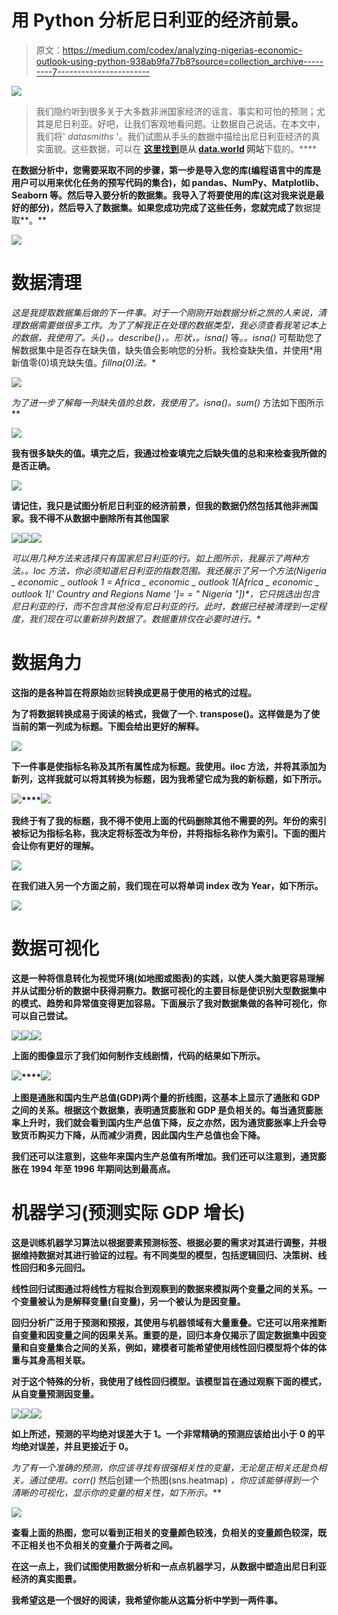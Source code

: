 # 用 Python 分析尼日利亚的经济前景。

> 原文：<https://medium.com/codex/analyzing-nigerias-economic-outlook-using-python-938ab9fa77b8?source=collection_archive---------7----------------------->

![](img/05a6ad866fa698dcfd6a4c689d261f64.png)

> 我们隐约听到很多关于大多数非洲国家经济的谣言、事实和可怕的预测；尤其是尼日利亚。好吧，让我们客观地看问题。让数据自己说话。在本文中，我们将' *datasmiths* '。我们试图从手头的数据中描绘出尼日利亚经济的真实面貌。这些数据，可以在 [**这里找到**](https://drive.google.com/file/d/1B1Wn6ct7Z9JVIF8nJuut21CnJaCK-5Wd/view?usp=drive_web&authuser=3)**是从 [data.world](http://data.world) 网站**下载的。****

**在数据分析中，您需要采取不同的步骤，第一步是导入您的库(编程语言中的库是用户可以用来优化任务的预写代码的集合)，如 pandas、NumPy、Matplotlib、Seaborn 等。然后导入要分析的数据集。我导入了将要使用的库(这对我来说是最好的部分)，然后导入了数据集。如果您成功完成了这些任务，您就完成了**数据提取**。**

**![](img/80205e100e492d153e265b9ec5816d6c.png)**

# ****数据清理****

**这是我提取数据集后做的下一件事。对于一个刚刚开始数据分析之旅的人来说，清理数据需要做很多工作。为了了解我正在处理的数据类型，我必须查看我笔记本上的数据，我使用了*。头()*，*。describe()，。形状，。isna()* 等。*。isna()* 可帮助您了解数据集中是否存在缺失值，缺失值会影响您的分析。我检查缺失值，并使用*用新值零(0)填充缺失值。*fillna(0)法。**

**![](img/ab72ab386052cab3c3fbee9fb421478a.png)**

**为了进一步了解每一列缺失值的总数，我使用了*。isna()。sum()* 方法如下图所示**

**![](img/f0feca6e45195e21809fa30579b355bc.png)**

**我有很多缺失的值。填完之后，我通过检查填完之后缺失值的总和来检查我所做的是否正确。**

**![](img/03deb08a28f7e752b58da7e32f36d482.png)**

**请记住，我只是试图分析尼日利亚的经济前景，但我的数据仍然包括其他非洲国家。我不得不从数据中删除所有其他国家**

**![](img/d488c91afe41182e8809330b1e37b7ea.png)****![](img/bc3976b83e0acd093f1c85a6a30e842d.png)****![](img/7b23ca50c658ddde19e0b6f185dab315.png)**

**可以用几种方法来选择只有国家尼日利亚的行。如上图所示，我展示了两种方法。*。loc* 方法，你必须知道尼日利亚的指数范围。我还展示了另一个方法*(Nigeria _ economic _ outlook 1 = Africa _ economic _ outlook 1[Africa _ economic _ outlook 1[' Country and Regions Name ']= = " Nigeria "])*，它只挑选出包含尼日利亚的行，而不包含其他没有尼日利亚的行。此时，数据已经被清理到一定程度，我们现在可以重新排列数据了。数据重排仅在必要时进行。**

# ****数据角力****

**这指的是各种旨在将原始**数据**转换成更易于使用的格式的过程。**

**为了将数据转换成易于阅读的格式，我做了一个. transpose()。这样做是为了使当前的第一列成为标题。下图会给出更好的解释。**

**![](img/0ed07968cdcbe13f3841191bea5a756a.png)**

**下一件事是使指标名称及其所有属性成为标题。我使用。iloc 方法，并将其添加为新列，这样我就可以将其转换为标题，因为我希望它成为我的新标题，如下所示。**

**![](img/013d6439eb572aac51531be2eab02b89.png)****![](img/1824988e6689052088fcd944c6e980b4.png)**

**我终于有了我的标题，我不得不使用上面的代码删除其他不需要的列。年份的索引被标记为指标名称，我决定将标签改为年份，并将指标名称作为索引。下面的图片会让你有更好的理解。**

**![](img/bd2ff22dac8fb1ae889d869a855bd947.png)**

**在我们进入另一个方面之前，我们现在可以将单词 index 改为 Year，如下所示。**

**![](img/2e270e9ab19de63f2532630c93d76af9.png)**

# ****数据可视化****

**这是一种将信息转化为视觉环境(如地图或图表)的实践，以使人类大脑更容易理解并从试图分析的数据中获得洞察力。数据可视化的主要目标是使识别大型数据集中的模式、趋势和异常值变得更加容易。下面展示了我对数据集做的各种可视化，你可以自己尝试。**

**![](img/ee4f6d0a262807fecbb27c0861977b6f.png)****![](img/c2828a856b1432f4e1862ada3c4a2d63.png)****![](img/a0e7e4bc9390725c6efed0ccda499523.png)**

**上面的图像显示了我们如何制作支线剧情，代码的结果如下所示。**

**![](img/f4bdb2bf54e44e2442a8f670edf25211.png)****![](img/c58b4e7160a7e4cd5edee9ba053bf684.png)**

**上图是通胀和国内生产总值(GDP)两个量的折线图，这基本上显示了通胀和 GDP 之间的关系。根据这个数据集，表明通货膨胀和 GDP 是负相关的。每当通货膨胀率上升时，我们就会看到国内生产总值下降，反之亦然，因为通货膨胀率上升会导致货币购买力下降，从而减少消费，因此国内生产总值也会下降。**

**我们还可以注意到，这些年来国内生产总值有所增加。我们还可以注意到，通货膨胀在 1994 年至 1996 年期间达到最高点。**

# ****机器学习(预测实际 GDP 增长)****

**这是训练机器学习算法以根据要素预测标签、根据必要的需求对其进行调整，并根据维持数据对其进行验证的过程。有不同类型的模型，包括逻辑回归、决策树、线性回归和多元回归。**

**线性回归试图通过将线性方程拟合到观察到的数据来模拟两个变量之间的关系。一个变量被认为是解释变量(自变量)，另一个被认为是因变量。**

**回归分析广泛用于预测和预报，其使用与机器领域有大量重叠。它还可以用来推断自变量和因变量之间的因果关系。重要的是，回归本身仅揭示了固定数据集中因变量和自变量集合之间的关系，例如，建模者可能希望使用线性回归模型将个体的体重与其身高相关联。**

**对于这个特殊的分析，我使用了线性回归模型。该模型旨在通过观察下面的模式，从自变量预测因变量。**

**![](img/8a248ca79a8a82e1c3e47b4bb3655248.png)****![](img/550c6232fe3bd6a31626b1f3692bdeff.png)****![](img/ec9528567ce9889c7d177de5f66ff3b0.png)**

**如上所述，预测的平均绝对误差大于 1。一个非常精确的预测应该给出小于 0 的平均绝对误差，并且更接近于 0。**

**为了有一个准确的预测，你应该寻找有很强相关性的变量，无论是正相关还是负相关。通过使用*。corr()* 然后创建一个热图(sns.heatmap) *，你应该能够得到一个清晰的可视化，显示你的变量的相关性，如下所示。***

**![](img/78095c11382feb2d9941393676dabed4.png)**

**查看上面的热图，您可以看到正相关的变量颜色较浅，负相关的变量颜色较深，既不正相关也不负相关的变量介于两者之间。**

**在这一点上，我们试图使用数据分析和一点点机器学习，从数据中塑造出尼日利亚经济的真实图景。**

**我希望这是一个很好的阅读，我希望你能从这篇分析中学到一两件事。**